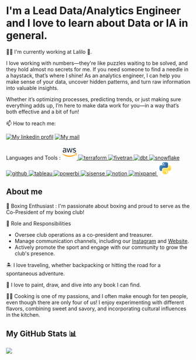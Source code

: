 # I'm a Lead Data/Analytics Engineer and I love to learn about Data or IA in general.
🧑‍💻 I'm currently working at Lalilo 📖.

I love working with numbers—they're like puzzles waiting to be solved, and they hold almost no secrets for me. 
If you need someone to find a needle in a haystack, that’s where I shine!
As an analytics engineer, I can help you make sense of your data, uncover hidden patterns, and turn raw information into valuable insights. 

Whether it’s optimizing processes, predicting trends, or just making sure everything adds up, I’m here to make data work for you—in a way that’s both effective and a bit of fun!

📫 How to reach me:

[![My linkedin profil](https://www.vectorlogo.zone/logos/linkedin/linkedin-icon.svg)](https://www.linkedin.com/in/kng07/) 
[![My mail](https://www.vectorlogo.zone/logos/gmail/gmail-icon.svg)](mailto:nguyen.kim0781@gmail.com) 

Languages and Tools : 
  <a href="https://aws.amazon.com" target="_blank" rel="noreferrer"> 
    <img src="https://raw.githubusercontent.com/devicons/devicon/master/icons/amazonwebservices/amazonwebservices-original-wordmark.svg" alt="aws" width="40" height="40"/> 
  </a>
  <a href="https://www.terraform.io/" target="_blank" rel="noreferrer"> 
    <img src="https://www.vectorlogo.zone/logos/terraformio/terraformio-icon.svg" alt="terraform" width="40" height="40"/> 
  </a>
 <a href="https://fivetran.com" target="_blank" rel="noreferrer"> 
    <img src="https://www.vectorlogo.zone/logos/fivetran/fivetran-icon.svg" alt="fivetran" width="40" height="40"/> 
  </a>
  <a href="https://www.getdbt.com" target="_blank" rel="noreferrer"> 
    <img src="https://seeklogo.com/images/D/dbt-logo-500AB0BAA7-seeklogo.com.png" alt="dbt" width="40" height="40"/> 
  </a>
  <a href="https://www.snowflake.com" target="_blank" rel="noreferrer"> 
    <img src="https://www.vectorlogo.zone/logos/snowflake/snowflake-icon.svg" alt="snowflake" width="40" height="40"/> 
  </a>
  <a href="https://github.com" target="_blank" rel="noreferrer"> 
    <img src="https://www.vectorlogo.zone/logos/github/github-icon.svg" alt="github" width="40" height="40"/> 
  </a>
 <a href="https://www.tableau.com" target="_blank" rel="noreferrer"> 
    <img src="https://github.com/gilbarbara/logos/blob/main/logos/tableau-icon.svg" alt="tableau" width="40" height="40"/> 
  </a>
  <a href="https://powerbi.microsoft.com" target="_blank" rel="noreferrer"> 
    <img src="https://upload.wikimedia.org/wikipedia/commons/c/cf/New_Power_BI_Logo.svg" alt="powerbi" width="40" height="40"/> 
  </a>
  <a href="https://www.sisense.com" target="_blank" rel="noreferrer"> 
    <img src="https://upload.wikimedia.org/wikipedia/commons/8/8f/Sisense_Logo.svg" alt="sisense" width="40" height="40"/> 
  </a>
  <a href="https://www.notion.so" target="_blank" rel="noreferrer"> 
    <img src="https://upload.wikimedia.org/wikipedia/commons/4/45/Notion_app_logo.png" alt="notion" width="40" height="40"/> 
  </a>
  <a href="https://mixpanel.com" target="_blank" rel="noreferrer"> 
    <img src="https://github.com/gilbarbara/logos/blob/main/logos/mixpanel.svg" alt="mixpanel" width="40" height="40"/> 
  </a>
  <a href="https://www.python.org" target="_blank" rel="noreferrer"> 
    <img src="https://raw.githubusercontent.com/devicons/devicon/master/icons/python/python-original.svg" alt="python" width="40" height="40"/> 
  </a>


## About me
🥊 Boxing Enthusiast : I'm passionate about boxing and proud to serve as the Co-President of my boxing club!

💬 Role and Responsibilities
- Oversee club operations as a co-president and treasurer.
- Manage communication channels, including our [Instagram](https://www.instagram.com/boxereventin/) and [Website](https://boxereventin.wordpress.com/).
- Actively promote the sport and engage with our community to grow the club's presence.

🏝️ I love traveling, whether backpacking or hitting the road for a spontaneous adventure.

🎨 I love to paint, draw, and dive into any book I can find.

🧑‍🍳 Cooking is one of my passions, and I often make enough for ten people, even though there are only four of us! I enjoy experimenting with different flavors, combining sweet and savory, and incorporating cultural influences in the kitchen.


## My GitHub Stats 📊
<a href="https://github.com/kimLalilo/github-readme-stats">
  <img align="left" src="https://github-readme-stats.vercel.app/api?username=kimLalilo&count_private=true&show_icons=true&theme=radical" />
</a>

